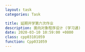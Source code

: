 ```yaml
---
layout: task
categories: Task

title: 延期开学第六次作业
description: 面向对象程序设计 (学习通)
date: 2020-03-10 10:59:00 +0800
class: cpp03101059
function: Cpp031059
---
```


